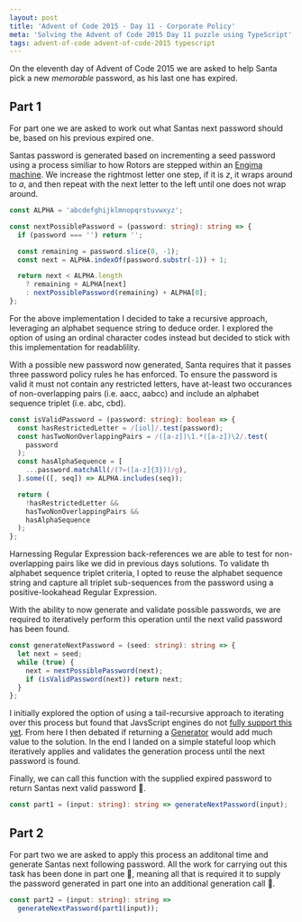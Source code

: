 ```yaml
---
layout: post
title: 'Advent of Code 2015 - Day 11 - Corporate Policy'
meta: 'Solving the Advent of Code 2015 Day 11 puzzle using TypeScript'
tags: advent-of-code advent-of-code-2015 typescript
---
```


On the eleventh day of Advent of Code 2015 we are asked to help Santa pick a new _memorable_ password, as his last one has expired.

<!--more-->

## Part 1

For part one we are asked to work out what Santas next password should be, based on his previous expired one.

Santas password is generated based on incrementing a seed password using a process similiar to how Rotors are stepped within an [Engima machine](https://en.wikipedia.org/wiki/Enigma_machine).
We increase the rightmost letter one step, if it is _z_, it wraps around to _a_, and then repeat with the next letter to the left until one does not wrap around.

```typescript
const ALPHA = 'abcdefghijklmnopqrstuvwxyz';

const nextPossiblePassword = (password: string): string => {
  if (password === '') return '';

  const remaining = password.slice(0, -1);
  const next = ALPHA.indexOf(password.substr(-1)) + 1;

  return next < ALPHA.length
    ? remaining + ALPHA[next]
    : nextPossiblePassword(remaining) + ALPHA[0];
};
```

For the above implementation I decided to take a recursive approach, leveraging an alphabet sequence string to deduce order.
I explored the option of using an ordinal character codes instead but decided to stick with this implementation for readablility.

With a possible new password now generated, Santa requires that it passes three password policy rules he has enforced.
To ensure the password is valid it must not contain any restricted letters, have at-least two occurances of non-overlapping pairs (i.e. aacc, aabcc) and include an alphabet sequence triplet (i.e. abc, cbd).

```typescript
const isValidPassword = (password: string): boolean => {
  const hasRestrictedLetter = /[iol]/.test(password);
  const hasTwoNonOverlappingPairs = /([a-z])\1.*([a-z])\2/.test(
    password
  );
  const hasAlphaSequence = [
    ...password.matchAll(/(?=([a-z]{3}))/g),
  ].some(([, seq]) => ALPHA.includes(seq));

  return (
    !hasRestrictedLetter &&
    hasTwoNonOverlappingPairs &&
    hasAlphaSequence
  );
};
```

Harnessing Regular Expression back-references we are able to test for non-overlapping pairs like we did in previous days solutions.
To validate th alphabet sequence triplet criteria, I opted to reuse the alphabet sequence string and capture all triplet sub-sequences from the password using a positive-lookahead Regular Expression.

With the ability to now generate and validate possible passwords, we are required to iteratively perform this operation until the next valid password has been found.

```typescript
const generateNextPassword = (seed: string): string => {
  let next = seed;
  while (true) {
    next = nextPossiblePassword(next);
    if (isValidPassword(next)) return next;
  }
};
```

I initially explored the option of using a tail-recursive approach to iterating over this process but found that JavsScript engines do not [fully support this yet](https://dev.to/snird/recursion-optimization-in-js-where-is-it-ptc-tco-and-fud-4fka).
From here I then debated if returning a [Generator](https://developer.mozilla.org/en-US/docs/Web/JavaScript/Reference/Global_Objects/Generator) would add much value to the solution.
In the end I landed on a simple stateful loop which iteratively applies and validates the generation process until the next password is found.

Finally, we can call this function with the supplied expired password to return Santas next valid password 🌟.

```typescript
const part1 = (input: string): string => generateNextPassword(input);
```

## Part 2

For part two we are asked to apply this process an additonal time and generate Santas next following password.
All the work for carrying out this task has been done in part one 🎉, meaning all that is required it to supply the password generated in part one into an additional generation call 🌟.

```typescript
const part2 = (input: string): string =>
  generateNextPassword(part1(input));
```

